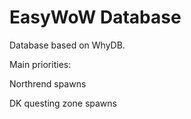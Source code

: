 EasyWoW Database
================
Database based on WhyDB.

Main priorities:

Northrend spawns

DK questing zone spawns
